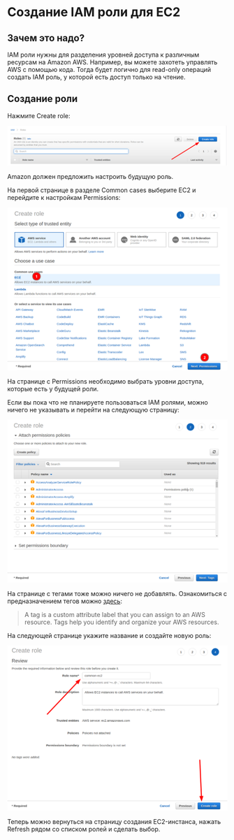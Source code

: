 # Создание IAM роли для EC2

## Зачем это надо?

IAM роли нужны для разделения уровней доступа к различным ресурсам на Amazon AWS. Например, вы можете захотеть управлять AWS с помощью кода. Тогда будет логично для read-only операций создать IAM роль, у которой есть доступ только на чтение.

## Создание роли

Нажмите Create role:

![img](media/aws-iam-role-create-btn.png)

Amazon должен предложить настроить будущую роль.

На первой странице в разделе Common cases выберите EC2 и перейдите к настройкам Permissions:

![img](media/aws-iam-common-cases-ec2.png)

На странице с Permissions необходимо выбрать уровни доступа, которые есть у будущей роли. 

Если вы пока что не планируете пользоваться IAM ролями, можно ничего не указывать и перейти на следующую страницу:

![img](media/aws-iam-policies.png)

На странице с тегами тоже можно ничего не добавлять. Ознакомиться с предназначением тегов можно [здесь](https://docs.aws.amazon.com/IAM/latest/UserGuide/id_tags.html):

> A tag is a custom attribute label that you can assign to an AWS resource. 
> Tags help you identify and organize your AWS resources.

На следующей странице укажите название и создайте новую роль:

![img](media/aws-iam-role-review.png)

Теперь можно вернуться на страницу создания EC2-инстанса, нажать Refresh рядом со списком ролей и сделать выбор.